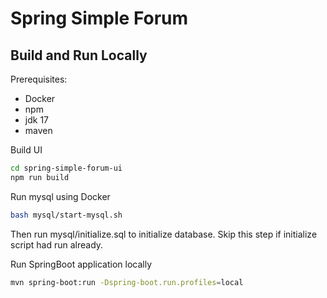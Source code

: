 # Spring Simple Forum

## Build and Run Locally
Prerequisites:
* Docker
* npm
* jdk 17
* maven

Build UI
```bash
cd spring-simple-forum-ui
npm run build
```

Run mysql using Docker
```bash
bash mysql/start-mysql.sh
```

Then run mysql/initialize.sql to initialize database. Skip this step if initialize script had run already.

Run SpringBoot application locally
```bash
mvn spring-boot:run -Dspring-boot.run.profiles=local
```

